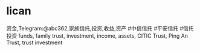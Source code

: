 # lican
资金,Telegram:@abc362,家族信托,投资,收益,资产 #中信信托 #平安信托 #信托投资 funds, family trust, investment, income, assets, CITIC Trust, Ping An Trust, trust investment
